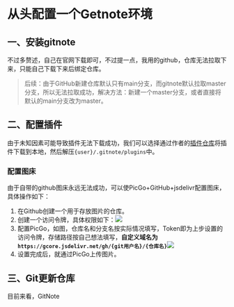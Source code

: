 # 从头配置一个Getnote环境

## 一、安装gitnote
不过多赘述，自己在官网下载即可，不过提一点，我用的github，仓库无法拉取下来，只能自己下载下来后绑定仓库。

> 后续：由于GitHub新建仓库默认只有main分支，而gitnote默认拉取master分支，所以无法拉取成功，解决方法：新建一个master分支，或者直接将默认的main分支改为master。

## 二、配置插件
由于未知因素可能导致插件无法下载成功，我们可以选择通过作者的[插件仓库]()将插件下载到本地，然后解压`{user}/.gitnote/plugins`中。

### 配置图床
由于自带的github图床永远无法成功，可以使PicGo+GitHub+jsdelivr配置图床，具体操作如下：
1. 在Github创建一个用于存放图片的仓库。
2. 创建一个访问令牌，具体权限如下：![](https://gcore.jsdelivr.net/gh/blue-duty/gitnote-images/img/20220915005550.png)
3. 配置PicGo，如图，仓库名和分支名按实际情况填写，Token即为上步设置的访问令牌，存储路径按自己想法填写，**自定义域名为`https://gcore.jsdelivr.net/gh/{git用户名}/{仓库名}`**![](https://gcore.jsdelivr.net/gh/blue-duty/gitnote-images/img/20220915005700.png)
4. 设置完成后，就通过PicGo上传图片。

## 三、Git更新仓库
目前来看，GitNote

